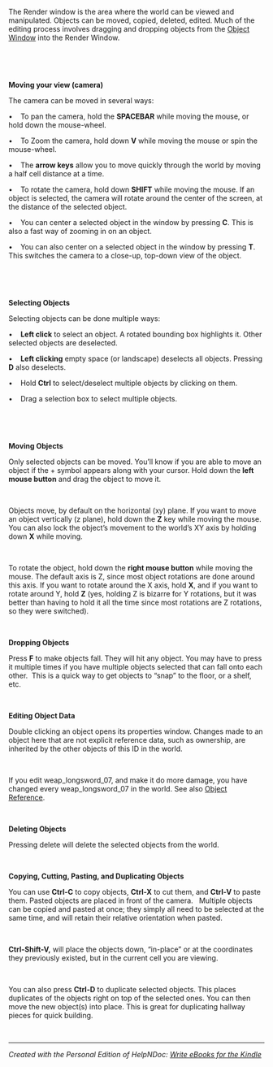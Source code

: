 # 

&nbsp;

The Render window is the area where the world can be viewed and manipulated. Objects can be moved, copied, deleted, edited. Much of the editing process involves dragging and dropping objects from the [Object Window](<ObjectWindow.md>) into the Render Window.

&nbsp;

&nbsp;

**Moving your view (camera)**

The camera can be moved in several ways:

•&nbsp; &nbsp; To pan the camera, hold the **SPACEBAR** while moving the mouse, or hold down the mouse-wheel.

•&nbsp; &nbsp; To Zoom the camera, hold down **V** while moving the mouse or spin the mouse-wheel.

•&nbsp; &nbsp; The **arrow keys** allow you to move quickly through the world by moving a half cell distance at a time.

•&nbsp; &nbsp; To rotate the camera, hold down **SHIFT** while moving the mouse. If an object is selected, the camera will rotate around the center of the screen, at the distance of the selected object.

•&nbsp; &nbsp; You can center a selected object in the window by pressing **C**. This is also a fast way of zooming in on an object.

•&nbsp; &nbsp; You can also center on a selected object in the window by pressing **T**. This switches the camera to a close-up, top-down view of the object.

&nbsp;

&nbsp;

**Selecting Objects**

Selecting objects can be done multiple ways:

•&nbsp; &nbsp; **Left click** to select an object. A rotated bounding box highlights it. Other selected objects are deselected.

•&nbsp; &nbsp; **Left clicking** empty space (or landscape) deselects all objects. Pressing **D** also deselects.

•&nbsp; &nbsp; Hold **Ctrl** to select/deselect multiple objects by clicking on them.

•&nbsp; &nbsp; Drag a selection box to select multiple objects.

&nbsp;

&nbsp;

**Moving Objects**

Only selected objects can be moved. You’ll know if you are able to move an object if the + symbol appears along with your cursor. Hold down the **left mouse button** and drag the object to move it.&nbsp;

&nbsp;

Objects move, by default on the horizontal (xy) plane. If you want to move an object vertically (z plane), hold down the **Z** key while moving the mouse. You can also lock the object’s movement to the world’s XY axis by holding down **X** while moving.

&nbsp;

To rotate the object, hold down the **right mouse button** while moving the mouse. The default axis is Z, since most object rotations are done around this axis. If you want to rotate around the X axis, hold **X**, and if you want to rotate around Y, hold **Z** (yes, holding Z is bizarre for Y rotations, but it was better than having to hold it all the time since most rotations are Z rotations, so they were switched).

&nbsp;

**Dropping Objects**

Press **F** to make objects fall. They will hit any object. You may have to press it multiple times if you have multiple objects selected that can fall onto each other.&nbsp; This is a quick way to get objects to “snap” to the floor, or a shelf, etc.

&nbsp;

**Editing Object Data**

Double clicking an object opens its properties window. Changes made to an object here that are not explicit reference data, such as ownership, are inherited by the other objects of this ID in the world.

&nbsp;

If you edit weap\_longsword\_07, and make it do more damage, you have changed every weap\_longsword\_07 in the world. See also [Object Reference](<ObjectReference.md>).

&nbsp;

**Deleting Objects**

Pressing delete will delete the selected objects from the world.

&nbsp;

**Copying, Cutting, Pasting, and Duplicating Objects**

You can use **Ctrl-C** to copy objects, **Ctrl-X** to cut them, and **Ctrl-V** to paste them. Pasted objects are placed in front of the camera. &nbsp; Multiple objects can be copied and pasted at once; they simply all need to be selected at the same time, and will retain their relative orientation when pasted.

&nbsp;

**Ctrl-Shift-V,** will place the objects down, “in-place” or at the coordinates they previously existed, but in the current cell you are viewing.

&nbsp;

You can also press **Ctrl-D** to duplicate selected objects. This places duplicates of the objects right on top of the selected ones. You can then move the new object(s) into place. This is great for duplicating hallway pieces for quick building.

&nbsp;


***
_Created with the Personal Edition of HelpNDoc: [Write eBooks for the Kindle](<https://www.helpndoc.com/feature-tour/create-ebooks-for-amazon-kindle>)_

